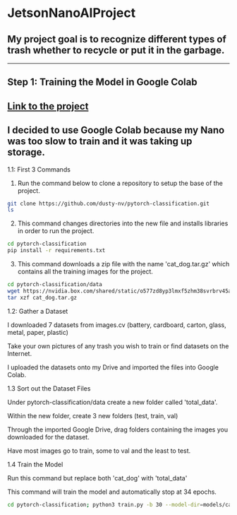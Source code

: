 # JetsonNanoAIProject
## My project goal is to recognize different types of trash whether to recycle or put it in the garbage.
---

## Step 1: Training the Model in Google Colab

## [Link to the project](https://colab.research.google.com/gist/Charlotteec/d625a314ed1ea177e632c210e06c8b28/train_model_backup.ipynb)

## I decided to use Google Colab because my Nano was too slow to train and it was taking up storage.

1.1: First 3 Commands

1. Run the command below to clone a repository to setup the base of the project.
   
```bash
git clone https://github.com/dusty-nv/pytorch-classification.git
ls
```
2. This command changes directories into the new file and installs libraries in order to run the project.
   
```bash
cd pytorch-classification
pip install -r requirements.txt
```

3. This command downloads a zip file with the name 'cat_dog.tar.gz' which contains all the training images for the project.

```bash
cd pytorch-classification/data
wget https://nvidia.box.com/shared/static/o577zd8yp3lmxf5zhm38svrbrv45am3y.gz -O cat_dog.tar.gz
tar xzf cat_dog.tar.gz
```

1.2: Gather a Dataset

I downloaded 7 datasets from images.cv (battery, cardboard, carton, glass, metal, paper, plastic)

Take your own pictures of any trash you wish to train or find datasets on the Internet.

I uploaded the datasets onto my Drive and imported the files into Google Colab.

1.3 Sort out the Dataset Files

Under pytorch-classification/data create a new folder called 'total_data'.

Within the new folder, create 3 new folders (test, train, val)

Through the imported Google Drive, drag folders containing the images you downloaded for the dataset.

Have most images go to train, some to val and the least to test.

1.4 Train the Model

Run this command but replace both 'cat_dog' with 'total_data'

This command will train the model and automatically stop at 34 epochs.

```bash
cd pytorch-classification; python3 train.py -b 30 --model-dir=models/cat_dog data/cat_dog
```
